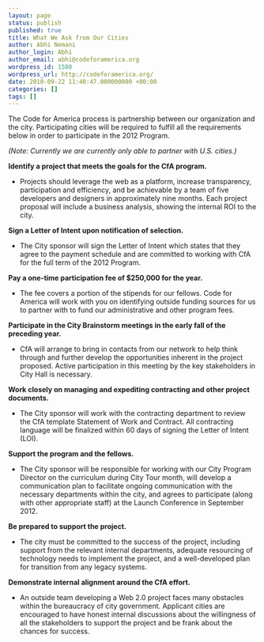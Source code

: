 ```yaml
---
layout: page
status: publish
published: true
title: What We Ask from Our Cities
author: Abhi Nemani
author_login: Abhi
author_email: abhi@codeforamerica.org
wordpress_id: 1580
wordpress_url: http://codeforamerica.org/
date: 2010-09-22 11:40:47.000000000 +00:00
categories: []
tags: []
---
```

The Code for America process is partnership between our organization and the city. Participating cities  will be required to fulfill all the requirements below in order to participate in the 2012 Program.

<em>(Note: Currently we are currently only able to partner with U.S. cities.)</em>

<strong>Identify a project that meets the goals for the CfA program.</strong>
<ul>
	<li>Projects should leverage the web as a platform, increase transparency, participation and efficiency, and be achievable by a team of five developers and designers in approximately nine months. Each project proposal will include a business analysis, showing the internal ROI to the city.</li>
</ul>
<strong>Sign a Letter of Intent upon notification of selection.</strong>
<ul>
	<li>The City sponsor will sign the Letter of Intent which states that they agree to the payment schedule and are committed to working with CfA for the full term of the 2012 Program.</li>
</ul>
<strong>Pay a one-time participation fee of $250,000 for the year.</strong>
<ul>
	<li>The fee covers a portion of the stipends for our fellows. Code for America will work with you on identifying outside funding sources for us to partner with to fund our administrative and other program fees.</li>
</ul>
<strong>Participate in the City Brainstorm meetings in the early fall of the preceding year.</strong>
<ul>
	<li>CfA will arrange to bring in contacts from our network to help think through and further develop the opportunities inherent in the project proposed. Active participation in this meeting by the key stakeholders in City Hall is necessary.</li>
</ul>
<strong>Work closely on managing and expediting contracting and other project documents.</strong>
<ul>
	<li>The City sponsor will work with the contracting department to review the CfA template Statement of Work and Contract. All contracting language will be finalized within 60 days of signing the Letter of Intent (LOI).</li>
</ul>
<strong>Support the program and the fellows.</strong>
<ul>
	<li>The City sponsor will be responsible for working with our City Program Director on the curriculum during City Tour month, will develop a communication plan to facilitate ongoing communication with the necessary departments within the city, and agrees to participate (along with other appropriate staff) at the Launch Conference in September 2012.</li>
</ul>
<strong>Be prepared to support the project.</strong>
<ul>
	<li>The city must be committed to the success of the project, including support from the relevant internal departments, adequate resourcing of technology needs to implement the project, and a well-developed plan for transition from any legacy systems.</li>
</ul>
<strong>Demonstrate internal alignment around the CfA effort.</strong>
<ul>
	<li>An outside team developing a Web 2.0 project faces many obstacles within the bureaucracy of city government. Applicant cities are encouraged to have honest internal discussions about the willingness of all the stakeholders to support the project and be frank about the chances for success.</li>
</ul>
